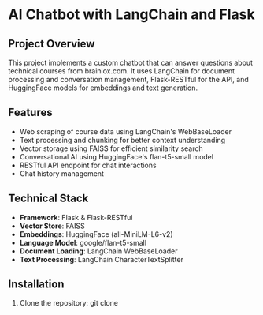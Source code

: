 # AI Chatbot with LangChain and Flask

## Project Overview
This project implements a custom chatbot that can answer questions about technical courses from brainlox.com. It uses LangChain for document processing and conversation management, Flask-RESTful for the API, and HuggingFace models for embeddings and text generation.

## Features
- Web scraping of course data using LangChain's WebBaseLoader
- Text processing and chunking for better context understanding
- Vector storage using FAISS for efficient similarity search
- Conversational AI using HuggingFace's flan-t5-small model
- RESTful API endpoint for chat interactions
- Chat history management

## Technical Stack
- **Framework**: Flask & Flask-RESTful
- **Vector Store**: FAISS
- **Embeddings**: HuggingFace (all-MiniLM-L6-v2)
- **Language Model**: google/flan-t5-small
- **Document Loading**: LangChain WebBaseLoader
- **Text Processing**: LangChain CharacterTextSplitter

## Installation

1. Clone the repository:
git clone 
